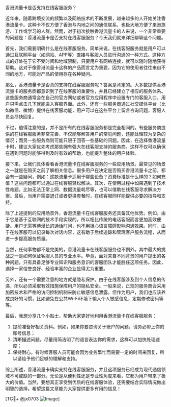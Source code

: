 香港流量卡是否支持在线客服服务？

近年来，随着跨境交流的频繁以及网络技术的不断发展，越来越多的人开始关注香港流量卡。这种卡不仅方便了香港与内地之间的通信联系，也极大地方便了来港旅游、工作或学习的人群。然而，对于初次接触香港流量卡的人来说，一个非常重要的问题是：香港流量卡是否支持在线客服服务？今天我们就来详细聊聊这个问题。

首先，我们需要明确什么是在线客服服务。简单来说，在线客服服务就是用户可以通过互联网平台（如网站、APP等）直接与客服人员进行沟通的一种方式。这种方式的好处在于它不受时间和地域限制，只要用户有网络连接，就可以随时随地获得帮助。这对于像香港流量卡这样的产品而言尤为重要，因为它的使用者往往来自不同的地方，可能对产品的使用存在各种疑问。

那么，香港流量卡是否真的支持在线客服服务呢？答案是肯定的。大多数提供香港流量卡的服务商都意识到了在线客服的重要性，并且已经建立了相应的服务体系。这些服务商通常会在自己的官方网站或者官方应用程序中设置专门的客服入口，用户只需点击几下就能进入客服界面。此外，还有一些服务商通过社交媒体平台（比如微信、微博）提供在线客服功能，用户可以在这些平台上留言咨询问题，客服人员会尽快回复。

不过，值得注意的是，并不是所有的在线客服服务都是完全相同的。有些服务商提供的在线客服服务非常完善，不仅能够解答用户的常见问题，还能处理较为复杂的情况；而另一些服务商则可能只限于回答一些基础的问题。因此，在选择香港流量卡时，建议大家优先考虑那些拥有强大在线客服支持的服务商。这样不仅可以确保在遇到问题时能够得到及时有效的帮助，也能提升整体的用户体验。

接下来，让我们具体看看香港流量卡在线客服服务的一些应用场景。最常见的场景之一就是在购买之前了解相关信息。很多用户在决定是否购买香港流量卡之前，都会有一些疑问，例如：这款流量卡适用于哪些设备？资费标准是什么样的？如何充值？这些问题都可以通过在线客服轻松解决。其次，在使用过程中如果遇到了技术性难题，比如无法正常上网、数据流量耗尽等，也可以借助在线客服寻求解决方案。最后，当用户需要退订或者更换套餐时，在线客服同样能提供必要的指导和支持。

除了上述提到的应用场景外，香港流量卡在线客服服务还具备其他优势。例如，由于它是基于互联网的技术手段实现的，所以相比传统的电话客服而言更加高效便捷。用户无需等待漫长的通话时间，也不用担心语言障碍影响沟通效果。同时，由于在线客服可以记录每次对话内容，这有助于后续追踪和管理客户服务流程，从而进一步提高服务质量。

当然，任何事物都不是完美的，香港流量卡在线客服服务也不例外。其中最大的挑战之一是如何保证客服人员的专业水平。毕竟，面对来自不同背景的用户提出的各种问题，只有具备足够专业知识和服务意识的客服团队才能胜任这项任务。因此，选择一家信誉良好、经验丰富的企业显得尤为重要。

另外，还有一个需要注意的地方就是隐私保护。由于在线客服涉及到个人信息的传递，所以必须采取有效措施保障用户的隐私安全。一般来说，正规的服务商会采用加密技术和严格的访问控制机制来防止敏感信息泄露。但作为用户，我们也应该养成良好的习惯，比如避免在公共Wi-Fi环境下输入个人敏感信息，定期修改密码等等。

最后，我想分享几个小贴士，帮助大家更好地利用香港流量卡在线客服服务：

1. 提前准备好相关资料。例如，如果你要咨询关于账户的问题，请务必带上你的账号信息；
2. 清晰描述问题。尽量用简洁明了的语言表达你的需求，这样可以加快处理速度；
3. 保持耐心。有时候客服人员可能会因为业务繁忙而需要一定的时间来回复，所以请给予他们足够的理解和支持。

综上所述，香港流量卡确实支持在线客服服务，并且这项服务已经成为现代通信领域不可或缺的一部分。无论是从便利性还是专业性角度来看，它都为用户带来了极大的价值。当然，要想真正享受到优质的在线客服体验，还需要结合实际情况做出明智的选择。希望这篇文章能为大家提供更多有用的信息！

[TG💪+ @jx0703 ![Image](https://github.com/user-attachments/assets/dbca1d08-cadb-493c-b0ec-ad6f7a83f270)]